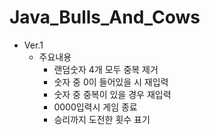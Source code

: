 # Java_Bulls_And_Cows

- Ver.1
  - 주요내용 
    - 랜덤숫자 4개 모두 중복 제거
    - 숫자 중 0이 들어있을 시 재입력
    - 숫자 중 중복이 있을 경우 재입력
    - 0000입력시 게임 종료
    - 승리까지 도전한 횟수 표기
